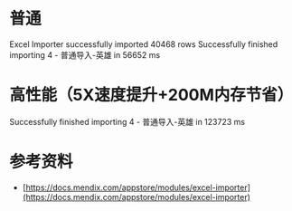 # 普通
Excel Importer successfully imported 40468 rows
Successfully finished importing 4 - 普通导入-英雄 in 56652 ms

# 高性能（5X速度提升+200M内存节省）
Successfully finished importing 4 - 普通导入-英雄 in 123723 ms

# 参考资料
- [https://docs.mendix.com/appstore/modules/excel-importer](https://docs.mendix.com/appstore/modules/excel-importer)